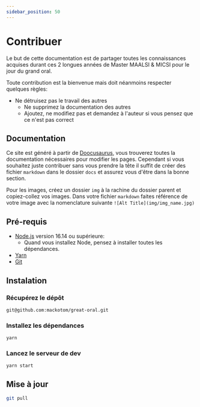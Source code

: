 ```yaml
---
sidebar_position: 50
---
```


# Contribuer

Le but de cette documentation est de partager toutes les connaissances acquises durant ces 2 longues années de Master MAALSI & MICSI pour le jour du grand oral.

Toute contribution est la bienvenue mais doit néanmoins respecter quelques règles:

* Ne détruisez pas le travail des autres
  * Ne supprimez la documentation des autres
  * Ajoutez, ne modifiez pas et demandez à l'auteur si vous pensez que ce n'est pas correct


## Documentation

Ce site est généré à partir de [Doocusaurus](https://docusaurus.io), vous trouverez toutes la documentation nécessaires pour modifier les pages. Cependant si vous souhaitez juste contribuer sans vous prendre la tête il suffit de créer des fichier `markdown` dans le dossier `docs` et assurez vous d'être dans la bonne section.

Pour les images, créez un dossier `img` à la rachine du dossier parent et copiez-collez vos images. Dans votre fichier `markdown` faites référence de votre image avec la nomenclature suivante `![Alt Title](img/img_name.jpg)`


## Pré-requis

- [Node.js](https://nodejs.org/en/download/) version 16.14 ou supérieure:
  - Quand vous installez Node, pensez à installer toutes les dépendances.
- [Yarn](https://yarnpkg.com/)
- [Git](https://git-scm.com/)

## Instalation

### Récupérez le dépôt

```bash
git@github.com:mackotom/great-oral.git
```

### Installez les dépendances

```bash
yarn
```

### Lancez le serveur de dev

```bash
yarn start
```


## Mise à jour

```bash
git pull
```



